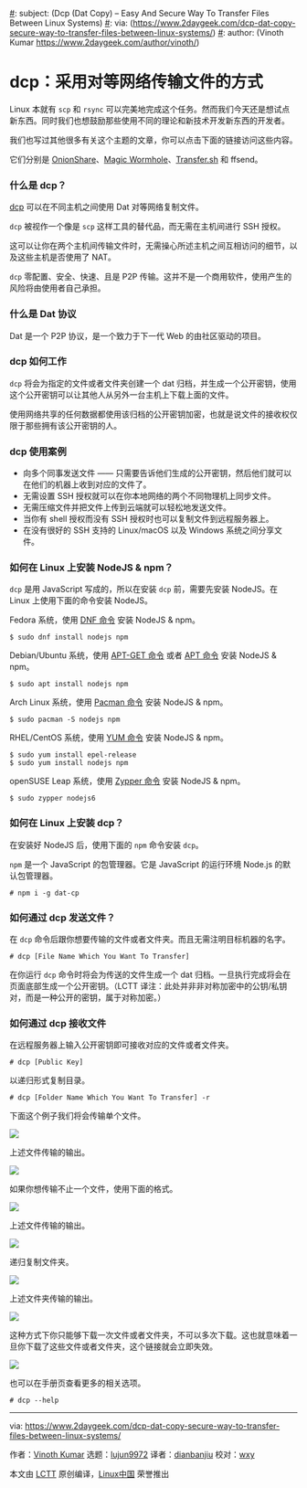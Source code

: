 [#]: collector: (lujun9972)
[#]: translator: (dianbanjiu)
[#]: reviewer: (wxy)
[#]: publisher: ( )
[#]: url: ( )
[#]: subject: (Dcp (Dat Copy) – Easy And Secure Way To Transfer Files Between Linux Systems)
[#]: via: (https://www.2daygeek.com/dcp-dat-copy-secure-way-to-transfer-files-between-linux-systems/)
[#]: author: (Vinoth Kumar https://www.2daygeek.com/author/vinoth/)

dcp：采用对等网络传输文件的方式
======

Linux 本就有 `scp` 和 `rsync` 可以完美地完成这个任务。然而我们今天还是想试点新东西。同时我们也想鼓励那些使用不同的理论和新技术开发新东西的开发者。

我们也写过其他很多有关这个主题的文章，你可以点击下面的链接访问这些内容。  

它们分别是 [OnionShare][1]、[Magic Wormhole][2]、[Transfer.sh][3] 和 ffsend。   

### 什么是 dcp？

[dcp][4] 可以在不同主机之间使用 Dat 对等网络复制文件。

`dcp` 被视作一个像是 `scp` 这样工具的替代品，而无需在主机间进行 SSH 授权。  

这可以让你在两个主机间传输文件时，无需操心所述主机之间互相访问的细节，以及这些主机是否使用了 NAT。 

`dcp` 零配置、安全、快速、且是 P2P 传输。这并不是一个商用软件，使用产生的风险将由使用者自己承担。    

### 什么是 Dat 协议

Dat 是一个 P2P 协议，是一个致力于下一代 Web 的由社区驱动的项目。  

### dcp 如何工作

`dcp` 将会为指定的文件或者文件夹创建一个 dat 归档，并生成一个公开密钥，使用这个公开密钥可以让其他人从另外一台主机上下载上面的文件。  

使用网络共享的任何数据都使用该归档的公开密钥加密，也就是说文件的接收权仅限于那些拥有该公开密钥的人。  

### dcp 使用案例

  * 向多个同事发送文件 —— 只需要告诉他们生成的公开密钥，然后他们就可以在他们的机器上收到对应的文件了。  
  * 无需设置 SSH 授权就可以在你本地网络的两个不同物理机上同步文件。  
  * 无需压缩文件并把文件上传到云端就可以轻松地发送文件。  
  * 当你有 shell 授权而没有 SSH 授权时也可以复制文件到远程服务器上。  
  * 在没有很好的 SSH 支持的 Linux/macOS 以及 Windows 系统之间分享文件。  

### 如何在 Linux 上安装 NodeJS & npm？

`dcp` 是用 JavaScript 写成的，所以在安装 `dcp` 前，需要先安装 NodeJS。在 Linux 上使用下面的命令安装 NodeJS。  

Fedora 系统，使用 [DNF 命令][5] 安装 NodeJS & npm。  

```
$ sudo dnf install nodejs npm
```

Debian/Ubuntu 系统，使用 [APT-GET 命令][6] 或者 [APT 命令][6] 安装 NodeJS & npm。  

```
$ sudo apt install nodejs npm
```

Arch Linux 系统，使用 [Pacman 命令][8] 安装 NodeJS & npm。  

```
$ sudo pacman -S nodejs npm
```

RHEL/CentOS 系统，使用 [YUM 命令][9] 安装 NodeJS & npm。  

```
$ sudo yum install epel-release
$ sudo yum install nodejs npm
```

openSUSE Leap 系统，使用 [Zypper 命令][10] 安装 NodeJS & npm。  

```
$ sudo zypper nodejs6
```

### 如何在 Linux 上安装 dcp？

在安装好 NodeJS 后，使用下面的 `npm` 命令安装 `dcp`。  

`npm` 是一个 JavaScript 的包管理器。它是 JavaScript 的运行环境 Node.js 的默认包管理器。

```
# npm i -g dat-cp
```

### 如何通过 dcp 发送文件？

在 `dcp` 命令后跟你想要传输的文件或者文件夹。而且无需注明目标机器的名字。  

```
# dcp [File Name Which You Want To Transfer]
```

在你运行 `dcp` 命令时将会为传送的文件生成一个 dat 归档。一旦执行完成将会在页面底部生成一个公开密钥。（LCTT 译注：此处并非非对称加密中的公钥/私钥对，而是一种公开的密钥，属于对称加密。）

### 如何通过 dcp 接收文件

在远程服务器上输入公开密钥即可接收对应的文件或者文件夹。  

```
# dcp [Public Key]
```

以递归形式复制目录。  

```
# dcp [Folder Name Which You Want To Transfer] -r
```

下面这个例子我们将会传输单个文件。  

![][12]

上述文件传输的输出。  

![][13]

如果你想传输不止一个文件，使用下面的格式。  

![][14]

上述文件传输的输出。  

![][15]

递归复制文件夹。  

![][16]

上述文件夹传输的输出。  

![][17]

这种方式下你只能够下载一次文件或者文件夹，不可以多次下载。这也就意味着一旦你下载了这些文件或者文件夹，这个链接就会立即失效。  

![][18]

也可以在手册页查看更多的相关选项。  

```
# dcp --help
```

--------------------------------------------------------------------------------

via: https://www.2daygeek.com/dcp-dat-copy-secure-way-to-transfer-files-between-linux-systems/

作者：[Vinoth Kumar][a]
选题：[lujun9972][b]
译者：[dianbanjiu](https://github.com/dianbanjiu)
校对：[wxy](https://github.com/wxy)

本文由 [LCTT](https://github.com/LCTT/TranslateProject) 原创编译，[Linux中国](https://linux.cn/) 荣誉推出

[a]: https://www.2daygeek.com/author/vinoth/
[b]: https://github.com/lujun9972
[1]: https://www.2daygeek.com/onionshare-secure-way-to-share-files-sharing-tool-linux/
[2]: https://www.2daygeek.com/wormhole-securely-share-files-from-linux-command-line/
[3]: https://www.2daygeek.com/transfer-sh-easy-fast-way-share-files-over-internet-from-command-line/
[4]: https://github.com/tom-james-watson/dat-cp
[5]: https://www.2daygeek.com/dnf-command-examples-manage-packages-fedora-system/
[6]: https://www.2daygeek.com/apt-get-apt-cache-command-examples-manage-packages-debian-ubuntu-systems/
[7]: https://www.2daygeek.com/apt-command-examples-manage-packages-debian-ubuntu-systems/
[8]: https://www.2daygeek.com/pacman-command-examples-manage-packages-arch-linux-system/
[9]: https://www.2daygeek.com/yum-command-examples-manage-packages-rhel-centos-systems/
[10]: https://www.2daygeek.com/zypper-command-examples-manage-packages-opensuse-system/
[11]: data:image/gif;base64,R0lGODlhAQABAIAAAAAAAP///yH5BAEAAAAALAAAAAABAAEAAAIBRAA7
[12]: https://www.2daygeek.com/wp-content/uploads/2019/01/Dcp-Dat-Copy-Easy-And-Secure-Way-To-Transfer-Files-Between-Linux-Systems-1.png
[13]: https://www.2daygeek.com/wp-content/uploads/2019/01/Dcp-Dat-Copy-Easy-And-Secure-Way-To-Transfer-Files-Between-Linux-Systems-2.png
[14]: https://www.2daygeek.com/wp-content/uploads/2019/01/Dcp-Dat-Copy-Easy-And-Secure-Way-To-Transfer-Files-Between-Linux-Systems-3.jpg
[15]: https://www.2daygeek.com/wp-content/uploads/2019/01/Dcp-Dat-Copy-Easy-And-Secure-Way-To-Transfer-Files-Between-Linux-Systems-4.jpg
[16]: https://www.2daygeek.com/wp-content/uploads/2019/01/Dcp-Dat-Copy-Easy-And-Secure-Way-To-Transfer-Files-Between-Linux-Systems-6.jpg
[17]: https://www.2daygeek.com/wp-content/uploads/2019/01/Dcp-Dat-Copy-Easy-And-Secure-Way-To-Transfer-Files-Between-Linux-Systems-7.jpg
[18]: https://www.2daygeek.com/wp-content/uploads/2019/01/Dcp-Dat-Copy-Easy-And-Secure-Way-To-Transfer-Files-Between-Linux-Systems-5.jpg
